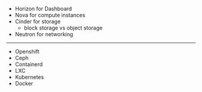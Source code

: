 - Horizon for Dashboard
- Nova for compute instances
- Cinder for storage
    - block storage vs object storage
- Neutron for networking

<hr>

- Openshift
- Ceph
- Containerd
- LXC
- Kubernetes
- Docker

